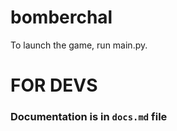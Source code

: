 # bomberchal

To launch the game, run main.py.


# FOR DEVS
### Documentation is in `docs.md`  file
